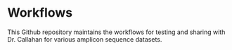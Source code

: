 # Workflows

This Github repository maintains the workflows for testing and sharing with Dr. Callahan for various amplicon sequence datasets. 


